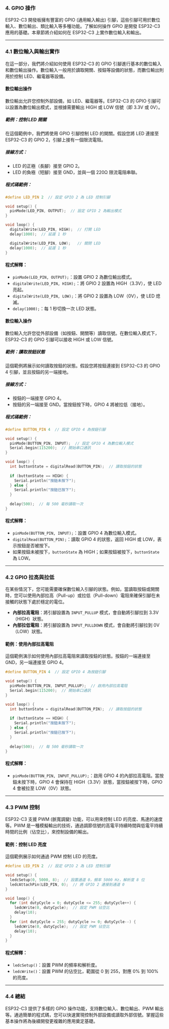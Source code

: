 ### 4. **GPIO 操作**

ESP32-C3 開發板擁有豐富的 GPIO (通用輸入輸出) 引腳，這些引腳可用於數位輸入、數位輸出、類比輸入等多種功能。了解如何操作 GPIO 是開發 ESP32-C3 應用的基礎。本章節將介紹如何在 ESP32-C3 上實作數位輸入和輸出。

---

### 4.1 **數位輸入與輸出實作**

在這一部分，我們將介紹如何使用 ESP32-C3 的 GPIO 引腳進行基本的數位輸入和數位輸出操作。數位輸入一般用於讀取開關、按鈕等設備的狀態，而數位輸出則用於控制 LED、繼電器等設備。

#### **數位輸出操作**

數位輸出允許您控制外部設備，如 LED、繼電器等。ESP32-C3 的 GPIO 引腳可以設置為數位輸出模式，並根據需要輸出 HIGH 或 LOW 信號（即 3.3V 或 0V）。

##### **範例：控制 LED 開關**

在這個範例中，我們將使用 GPIO 引腳控制 LED 的開關。假設您將 LED 連接至 ESP32-C3 的 GPIO 2，引腳上接有一個限流電阻。

##### **接線方式**：
- LED 的正極（長腳）接至 GPIO 2。
- LED 的負極（短腳）接至 GND，並與一個 220Ω 限流電阻串聯。

##### **程式碼範例**：

```cpp
#define LED_PIN 2  // 設定 GPIO 2 為 LED 控制引腳

void setup() {
  pinMode(LED_PIN, OUTPUT);  // 設定 GPIO 2 為輸出模式
}

void loop() {
  digitalWrite(LED_PIN, HIGH);  // 打開 LED
  delay(1000);  // 延遲 1 秒

  digitalWrite(LED_PIN, LOW);   // 關閉 LED
  delay(1000);  // 延遲 1 秒
}
```

#### **程式解釋**：
- `pinMode(LED_PIN, OUTPUT);`：設置 GPIO 2 為數位輸出模式。
- `digitalWrite(LED_PIN, HIGH);`：將 GPIO 2 設置為 HIGH（3.3V），使 LED 亮起。
- `digitalWrite(LED_PIN, LOW);`：將 GPIO 2 設置為 LOW（0V），使 LED 熄滅。
- `delay(1000);`：每 1 秒切換一次 LED 狀態。

#### **數位輸入操作**

數位輸入允許您從外部設備（如按鈕、開關等）讀取信號。在數位輸入模式下，ESP32-C3 的 GPIO 引腳可以接收 HIGH 或 LOW 信號。

##### **範例：讀取按鈕狀態**

這個範例將展示如何讀取按鈕的狀態。假設您將按鈕連接到 ESP32-C3 的 GPIO 4 引腳，並且按鈕的另一端接地。

##### **接線方式**：
- 按鈕的一端接至 GPIO 4。
- 按鈕的另一端接至 GND。當按鈕按下時，GPIO 4 將被拉低（接地）。

##### **程式碼範例**：

```cpp
#define BUTTON_PIN 4  // 設定 GPIO 4 為按鈕引腳

void setup() {
  pinMode(BUTTON_PIN, INPUT);  // 設定 GPIO 4 為數位輸入模式
  Serial.begin(115200);  // 開始串口通訊
}

void loop() {
  int buttonState = digitalRead(BUTTON_PIN);  // 讀取按鈕的狀態
  
  if (buttonState == HIGH) {
    Serial.println("按鈕未按下");
  } else {
    Serial.println("按鈕已按下");
  }
  
  delay(500);  // 每 500 毫秒讀取一次
}
```

#### **程式解釋**：
- `pinMode(BUTTON_PIN, INPUT);`：設置 GPIO 4 為數位輸入模式。
- `digitalRead(BUTTON_PIN);`：讀取 GPIO 4 的狀態，返回 HIGH 或 LOW，表示按鈕是否被按下。
- 如果按鈕未被按下，`buttonState` 為 HIGH；如果按鈕被按下，`buttonState` 為 LOW。

---

### 4.2 **GPIO 拉高與拉低**

在某些情況下，您可能需要確保數位輸入引腳的狀態。例如，當讀取按鈕或開關時，您可以使用內部拉高（Pull-up）或拉低（Pull-down）電阻來確保引腳在未接觸的狀態下處於穩定的電位。

- **內部拉高電阻**：將引腳設置為 `INPUT_PULLUP` 模式，會自動將引腳拉到 3.3V（HIGH）狀態。
- **內部拉低電阻**：將引腳設置為 `INPUT_PULLDOWN` 模式，會自動將引腳拉到 0V（LOW）狀態。

#### **範例：使用內部拉高電阻**

這個範例演示如何使用內部拉高電阻來讀取按鈕的狀態。按鈕的一端連接至 GND，另一端連接至 GPIO 4。

```cpp
#define BUTTON_PIN 4  // 設定 GPIO 4 為按鈕引腳

void setup() {
  pinMode(BUTTON_PIN, INPUT_PULLUP);  // 啟用內部拉高電阻
  Serial.begin(115200);  // 開始串口通訊
}

void loop() {
  int buttonState = digitalRead(BUTTON_PIN);  // 讀取按鈕的狀態
  
  if (buttonState == HIGH) {
    Serial.println("按鈕未按下");
  } else {
    Serial.println("按鈕已按下");
  }
  
  delay(500);  // 每 500 毫秒讀取一次
}
```

#### **程式解釋**：
- `pinMode(BUTTON_PIN, INPUT_PULLUP);`：啟用 GPIO 4 的內部拉高電阻。當按鈕未按下時，GPIO 4 會保持在 HIGH（3.3V）狀態，當按鈕被按下時，GPIO 4 會被拉至 LOW（0V）狀態。

---

### 4.3 **PWM 控制**

ESP32-C3 支援 PWM (脈寬調變) 功能，可以用來控制 LED 的亮度、馬達的速度等。PWM 是一種模擬輸出的技術，通過調節信號的高電平持續時間與低電平持續時間的比例（佔空比），來控制設備的輸出。

#### **範例：控制 LED 亮度**

這個範例展示如何通過 PWM 控制 LED 的亮度。

```cpp
#define LED_PIN 2  // 設定 GPIO 2 為 LED 控制引腳

void setup() {
  ledcSetup(0, 5000, 8);  // 設置通道 0，頻率 5000 Hz，解析度 8 位
  ledcAttachPin(LED_PIN, 0);  // 將 GPIO 2 連接到通道 0
}

void loop() {
  for (int dutyCycle = 0; dutyCycle <= 255; dutyCycle++) {
    ledcWrite(0, dutyCycle);  // 設定 PWM 佔空比
    delay(10);
  }
  for (int dutyCycle = 255; dutyCycle >= 0; dutyCycle--) {
    ledcWrite(0, dutyCycle);  // 設定 PWM 佔空比
    delay(10);
  }
}
```

#### **程式解釋**：
- `ledcSetup()`：設置 PWM 的頻率和解析度。
- `ledcWrite()`：設置 PWM 的佔空比，範圍從 0 到 255，對應 0% 到 100% 的亮度。

---

### 4.4 **總結**

ESP32-C3 提供了多樣的 GPIO 操作功能，支持數位輸入、數位輸出、PWM 輸出等。通過簡單的程式碼，您可以快速實現控制外部設備或讀取外部信號。掌握這些基本操作將為後續開發更複雜的應用奠定基礎。